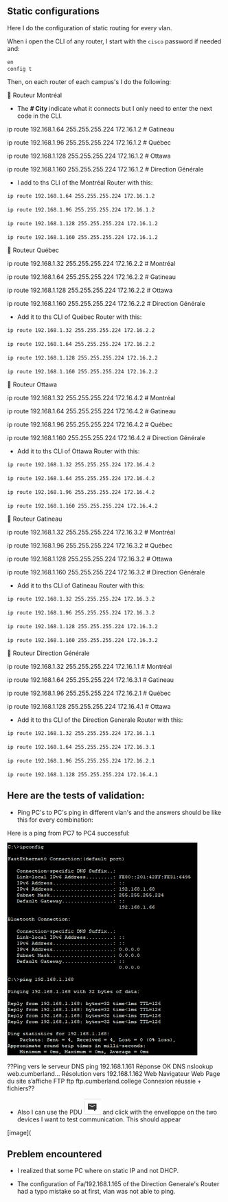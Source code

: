 
## Static configurations

Here I do the configuration of static routing for every vlan.

When i open the CLI of any router, I start with the `cisco` password if needed and:
```
en
config t
```

Then, on each router of each campus's I do the following:


🔁 Routeur Montréal

- The **# City** indicate what it connects but I only need to enter the next code in the CLI.

ip route 192.168.1.64 255.255.255.224 172.16.1.2 # Gatineau

ip route 192.168.1.96 255.255.255.224 172.16.1.2 # Québec

ip route 192.168.1.128 255.255.255.224 172.16.1.2 # Ottawa

ip route 192.168.1.160 255.255.255.224 172.16.1.2 # Direction Générale

- I add to ths CLI of the Montréal Router with this:

```
ip route 192.168.1.64 255.255.255.224 172.16.1.2

ip route 192.168.1.96 255.255.255.224 172.16.1.2

ip route 192.168.1.128 255.255.255.224 172.16.1.2

ip route 192.168.1.160 255.255.255.224 172.16.1.2
```

🔁 Routeur Québec

ip route 192.168.1.32 255.255.255.224 172.16.2.2 # Montréal

ip route 192.168.1.64 255.255.255.224 172.16.2.2 # Gatineau

ip route 192.168.1.128 255.255.255.224 172.16.2.2 # Ottawa

ip route 192.168.1.160 255.255.255.224 172.16.2.2 # Direction Générale

- Add it to ths CLI of Québec Router with this:
```
ip route 192.168.1.32 255.255.255.224 172.16.2.2

ip route 192.168.1.64 255.255.255.224 172.16.2.2

ip route 192.168.1.128 255.255.255.224 172.16.2.2

ip route 192.168.1.160 255.255.255.224 172.16.2.2
```


🔁 Routeur Ottawa

ip route 192.168.1.32 255.255.255.224 172.16.4.2 # Montréal

ip route 192.168.1.64 255.255.255.224 172.16.4.2 # Gatineau

ip route 192.168.1.96 255.255.255.224 172.16.4.2 # Québec

ip route 192.168.1.160 255.255.255.224 172.16.4.2 # Direction Générale

- Add it to ths CLI of Ottawa Router with this:
```
ip route 192.168.1.32 255.255.255.224 172.16.4.2

ip route 192.168.1.64 255.255.255.224 172.16.4.2

ip route 192.168.1.96 255.255.255.224 172.16.4.2

ip route 192.168.1.160 255.255.255.224 172.16.4.2
```

🔁 Routeur Gatineau

ip route 192.168.1.32 255.255.255.224 172.16.3.2 # Montréal

ip route 192.168.1.96 255.255.255.224 172.16.3.2 # Québec

ip route 192.168.1.128 255.255.255.224 172.16.3.2 # Ottawa

ip route 192.168.1.160 255.255.255.224 172.16.3.2 # Direction Générale

- Add it to ths CLI of Gatineau Router with this:
```
ip route 192.168.1.32 255.255.255.224 172.16.3.2

ip route 192.168.1.96 255.255.255.224 172.16.3.2

ip route 192.168.1.128 255.255.255.224 172.16.3.2

ip route 192.168.1.160 255.255.255.224 172.16.3.2
```

🔁 Routeur Direction Générale

ip route 192.168.1.32 255.255.255.224 172.16.1.1 # Montréal

ip route 192.168.1.64 255.255.255.224 172.16.3.1 # Gatineau

ip route 192.168.1.96 255.255.255.224 172.16.2.1 # Québec

ip route 192.168.1.128 255.255.255.224 172.16.4.1 # Ottawa

- Add it to ths CLI of the Direction Generale Router with this:
```
ip route 192.168.1.32 255.255.255.224 172.16.1.1

ip route 192.168.1.64 255.255.255.224 172.16.3.1

ip route 192.168.1.96 255.255.255.224 172.16.2.1

ip route 192.168.1.128 255.255.255.224 172.16.4.1
```


## Here are the tests of validation:

- Ping PC's to PC's ping in different vlan's and the answers should be like this for every combination:

Here is a ping from PC7 to PC4 successful:

![image](https://github.com/RobinBoucherSec/Cisco-Packet-Tracer-Basic-Network/blob/main/pkt%20Static%20Routing/images/ping%20PC7%20to%20PC4.png)

??Ping vers le serveur
DNS
ping 192.168.1.161 Réponse OK
DNS nslookup
web.cumberland... Résolution vers
192.168.1.162
Web Navigateur Web Page du site s’affiche
FTP ftp
ftp.cumberland.college Connexion réussie + fichiers??

- Also I can use the PDU ![image](https://github.com/RobinBoucherSec/Cisco-Packet-Tracer-Basic-Network/blob/main/pkt%20Static%20Routing/images/letter%20icon.png) and click with the envelloppe on the two devices I want to test communication. This should appear

[image](


## Preblem encountered

- I realized that some PC where on static IP and not DHCP.

- The configuration of Fa/192.168.1.165 of the Direction Generale's Router had a typo mistake so at first, vlan was not able to ping.
